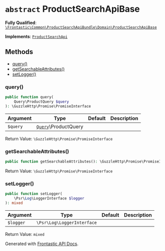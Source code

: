 # `abstract`  ProductSearchApiBase

**Fully Qualified**: [`\Frontastic\Common\ProductSearchApiBundle\Domain\ProductSearchApiBase`](../../../../src/php/ProductSearchApiBundle/Domain/ProductSearchApiBase.php)

**Implements**: [`ProductSearchApi`](ProductSearchApi.md)

## Methods

* [query()](#query)
* [getSearchableAttributes()](#getsearchableattributes)
* [setLogger()](#setlogger)

### query()

```php
public function query(
    Query\ProductQuery $query
): \GuzzleHttp\Promise\PromiseInterface
```

Argument|Type|Default|Description
--------|----|-------|-----------
`$query`|[`Query`](../../ProductApiBundle/Domain/ProductApi/Query.md)\ProductQuery||

Return Value: `\GuzzleHttp\Promise\PromiseInterface`

### getSearchableAttributes()

```php
public function getSearchableAttributes(): \GuzzleHttp\Promise\PromiseInterface
```

Return Value: `\GuzzleHttp\Promise\PromiseInterface`

### setLogger()

```php
public function setLogger(
    \Psr\Log\LoggerInterface $logger
): mixed
```

Argument|Type|Default|Description
--------|----|-------|-----------
`$logger`|`\Psr\Log\LoggerInterface`||

Return Value: `mixed`

Generated with [Frontastic API Docs](https://github.com/FrontasticGmbH/apidocs).
